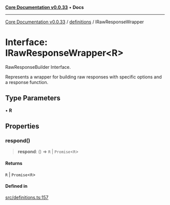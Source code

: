 [**Core Documentation v0.0.33**](../../README.md) • **Docs**

***

[Core Documentation v0.0.33](../../modules.md) / [definitions](../README.md) / IRawResponseWrapper

# Interface: IRawResponseWrapper\<R\>

RawResponseBuilder Interface.

Represents a wrapper for building raw responses with specific options and a response function.

## Type Parameters

• **R**

## Properties

### respond()

> **respond**: () => `R` \| `Promise`\<`R`\>

#### Returns

`R` \| `Promise`\<`R`\>

#### Defined in

[src/definitions.ts:157](https://github.com/stonemjs/core/blob/08021ed6e90932028c37aa9d72d99b714efcda42/src/definitions.ts#L157)
